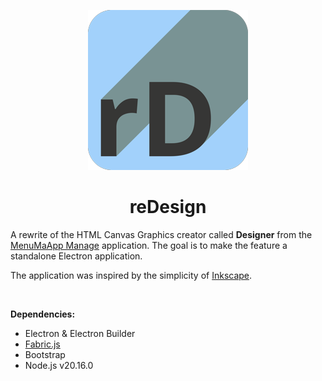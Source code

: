 <p align="center">
   <img src="./assets/icon/256/box/256x256.png">
</p>

<h1 align="center">reDesign</h1>

A rewrite of the HTML Canvas Graphics creator called **Designer** from the [MenuMaApp Manage](https://github.com/alexxGmZ/MenuMaApp/tree/main/Manage)
application. The goal is to make the feature a standalone Electron application.

The application was inspired by the simplicity of [Inkscape](https://inkscape.org/).

<br>

**Dependencies:**
* Electron & Electron Builder
* [Fabric.js](http://fabricjs.com/)
* Bootstrap
* Node.js v20.16.0

